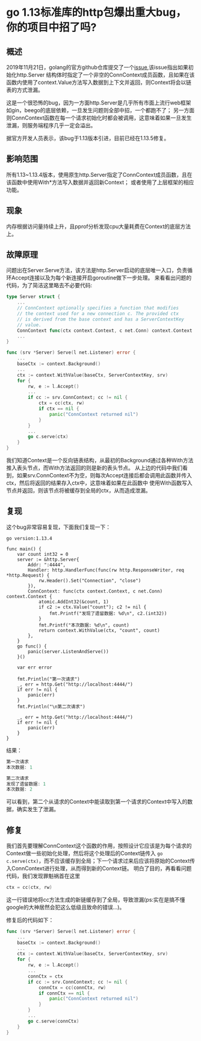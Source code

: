 # go 1.13标准库的http包爆出重大bug，你的项目中招了吗?
## 概述
2019年11月21日，golang的官方github仓库提交了一个[issue](https://github.com/golang/go/issues/35750),该issue指出如果初始化http.Server
结构体时指定了一个非空的ConnContext成员函数，且如果在该函数内使用了context.Value方法写入数据到上下文并返回，则Context将会以链表的方式泄漏。

这是一个很恐怖的bug，因为一方面http.Server是几乎所有市面上流行web框架如gin，beego的底层依赖，一旦发生问题则全部中招，一个都跑不了；
另一方面则ConnContext函数在每一个请求初始化时都会被调用，这意味着如果一旦发生泄漏，则服务端程序几乎一定会溢出。

据官方开发人员表示，该bug于1.13版本引进，目前已经在1.13.5修复。

## 影响范围
所有1.13~1.13.4版本，使用原生http.Server指定了ConnContext成员函数，且在该函数中使用With*方法写入数据并返回新Context；
或者使用了上层框架的相应功能。

## 现象
内存根据访问量持续上升，且pprof分析发现cpu大量耗费在Context的底层方法上。

## 故障原理
问题出在Server.Serve方法，该方法是http.Server启动的底层唯一入口，负责循环Accept连接以及为每个新连接开启goroutine做下一步处理。
来看看出问题的代码，为了简洁这里略去不必要代码:
```go
type Server struct {
    ...
	// ConnContext optionally specifies a function that modifies
	// the context used for a new connection c. The provided ctx
	// is derived from the base context and has a ServerContextKey
	// value.
	ConnContext func(ctx context.Context, c net.Conn) context.Context
    ...
}

func (srv *Server) Serve(l net.Listener) error {
    ...
	baseCtx := context.Background()
    ...
	ctx := context.WithValue(baseCtx, ServerContextKey, srv)
	for {
		rw, e := l.Accept()
	    ...
		if cc := srv.ConnContext; cc != nil {
			ctx = cc(ctx, rw)
			if ctx == nil {
				panic("ConnContext returned nil")
			}
		}
        ...
		go c.serve(ctx)
	}
}
```
我们知道Context是一个反向链表结构，从最初的Background通过各种With方法推入表头节点，而With方法返回的则是新的表头节点。
从上边的代码中我们看到，如果srv.ConnContext不为空，则每次Accept连接后都会调用此函数并传入ctx，然后将返回的结果存入ctx中，这意味着如果在此函数中
使用With函数写入节点并返回，则该节点将被缓存到全局的ctx，从而造成泄漏。

## 复现
这个bug非常容易复现，下面我们复现一下：
```
go version:1.13.4

func main() {
	var count int32 = 0
	server := &http.Server{
		Addr: ":4444",
		Handler: http.HandlerFunc(func(rw http.ResponseWriter, req *http.Request) {
			rw.Header().Set("Connection", "close")
		}),
		ConnContext: func(ctx context.Context, c net.Conn) context.Context {
			atomic.AddInt32(&count, 1)
			if c2 := ctx.Value("count"); c2 != nil {
				fmt.Printf("发现了遗留数据: %d\n", c2.(int32))
			}
			fmt.Printf("本次数据: %d\n", count)
			return context.WithValue(ctx, "count", count)
		},
	}
	go func() {
		panic(server.ListenAndServe())
	}()

	var err error

	fmt.Println("第一次请求")
	_, err = http.Get("http://localhost:4444/")
	if err != nil {
		panic(err)
	}
	fmt.Println("\n第二次请求")

	_, err = http.Get("http://localhost:4444/")
	if err != nil {
		panic(err)
	}
}
```
结果：
```go
第一次请求
本次数据: 1

第二次请求
发现了遗留数据: 1
本次数据: 2

```
可以看到，第二个从请求的Context中能读取到第一个请求的Context中写入的数据，确实发生了泄漏。

## 修复
我们首先要理解ConnContext这个函数的作用，按照设计它应该是为每个请求的Context做一些初始化处理，然后将这个处理后的Context链传入
`go c.serve(ctx)`，而不应该缓存到全局；下一个请求过来后应该将原始的Context传入ConnContext进行处理，从而得到新的Context链。
明白了目的，再看看问题代码，我们发现罪魁祸首在这里
```go
ctx = cc(ctx, rw)
```
这一行错误地将cc方法生成的新链缓存到了全局，导致泄漏(ps:实在是搞不懂google的大神居然会犯这么低级且致命的错误...)。

修复后的代码如下：
```go
func (srv *Server) Serve(l net.Listener) error {
    ...
	baseCtx := context.Background()
    ...
	ctx := context.WithValue(baseCtx, ServerContextKey, srv)
	for {
		rw, e := l.Accept()
	    ...
        connCtx = ctx
		if cc := srv.ConnContext; cc != nil {
			connCtx = cc(connCtx, rw)
			if connCtx == nil {
				panic("ConnContext returned nil")
			}
		}
        ...
		go c.serve(connCtx)
	}
}
```
